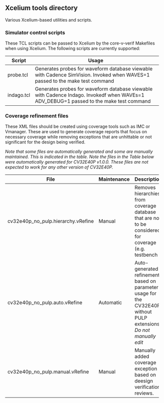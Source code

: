 ## Xcelium tools directory

Various Xcelium-based utilities and scripts.

### Simulator control scripts

These TCL scripts can be passed to Xcelium by the core-v-verif Makefiles when using Xcelium.  The following scripts are currently supported:

| Script | Usage |
|--------|-------|
| probe.tcl | Generates probes for waveform database viewable with Cadence SimVision.  Invoked when WAVES=1 passed to the make test command |
| indago.tcl | Generates probes for waveform database viewable with Cadence Indago.  Invokedf when WAVEs=1 ADV_DEBUG=1 passed to the make test command |

### Coverage refinement files

These XML files should be created using coverage tools such as IMC or Vmanager.  These are used to generate coverage reports that focus on necessary coverage while removing exceptions that are unhittable or not significant for the design being verified.

*Note that some files are automatically generated and some are manually maintained.  This is indicated in the table.*
*Note the files in the Table below were automatically generated for CV32E40P v1.0.0.  These files are not expected to work for any other version of CV32E40P.*

| File | Maintenance | Description |
|------|-------------|-------------|
| cv32e40p_no_pulp.hierarchy.vRefine | Manual | Removes hierarchies from coverage database that are not to be considered for coverage (e.g. testbench |
| cv32e40p_no_pulp.auto.vRefine | Automatic | Auto-generated refinements based on parameter usage for the CV32E40P without PULP extensions.  *Do not manually edit* |
| cv32e40p_no_pulp.manual.vRefine | Manual | Manually added coverage exception based on deesign verification reviews. |
